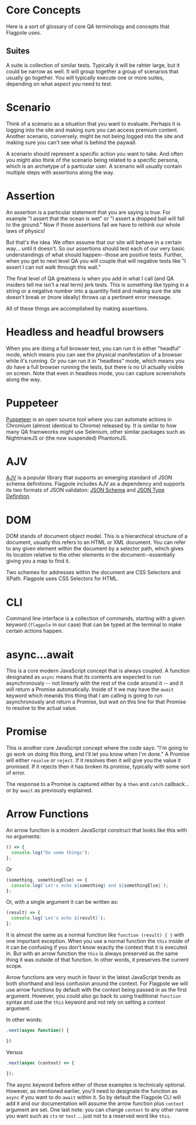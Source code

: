 # Core Concepts

Here is a sort of glossary of core QA terminology and concepts that Flagpole uses.

## Suites

A suite is collection of similar tests. Typically it will be rahter large, but it could be narrow as well. It will group together a group of scenarios that usually go together. You will typically execute one or more suites, depending on what aspect you need to test.

# Scenario

Think of a scenario as a situation that you want to evaluate. Perhaps it is logging into the site and making sure you can access premium content. Another scenario, conversely, might be not being logged into the site and making sure you can't see what is behind the paywall.

A scenario should represent a specific action you want to take. And often you might also think of the scenario being related to a specific persona, which is an archetype of a particular user. A scenario will usually contain multiple steps with assertions along the way.

# Assertion

An assertion is a particular statement that you are saying is true. For example "I assert that the ocean is wet" or "I assert a dropped ball will fall to the ground." Now if those assertions fail we have to rethink our whole laws of physics!

But that's the idea. We often assume that our site will behave in a certain way... until it doesn't. So our assertions should test each of our very basic understandings of what should happen--those are positive tests. Further, when you get to next level QA you will couple that will negative tests like "I assert I can not walk through this wall."

The final level of QA greatness is when you add in what I call (and QA insiders tell me isn't a real term) jerk tests. This is something like typing in a string or a negative number into a quantity field and making sure the site doesn't break or (more ideally) throws up a pertinent error message.

All of these things are accomplished by making assertions.

# Headless and headful browsers

When you are doing a full browser test, you can run it in either "headful" mode, which means you can see the physical manifestation of a browser while it's running. Or you can run it in "headless" mode, which means you do have a full browser running the tests, but there is no UI actually visible on screen. Note that even in headless mode, you can capture screenshots along the way.

# Puppeteer

[Puppeteer](https://pptr.dev/) is an open source tool where you can automate actions in Chromium (almost identical to Chrome) released by. It is similar to how many QA framweorks might use Selenium, other similar packages such as NightmareJS or (the now suspended) PhantomJS.

# AJV

[AJV](https://ajv.js.org/) is a popular library that supports an emerging standard of JSON schema definitions. Flagpole includes AJV as a dependency and supports its two formats of JSON validaton: [JSON Schema](https://json-schema.org/) and [JSON Type Definition](https://jsontypedef.com/).

# DOM

DOM stands of document object model. This is a hierarchical structure of a document, usually this refers to an HTML or XML document. You can refer to any given element within the document by a selector path, which gives its location relative to the other elements in the document--essentially giving you a map to find it.

Two schemes for addresses within the document are CSS Selectors and XPath. Flagpole uses CSS Selectors for HTML.

# CLI

Command line interface is a collection of commands, starting with a given keyword (`flagpole` in our case) that can be typed at the terminal to make certain actions happen.

# async...await

This is a core modern JavaScript concept that is always coupled. A function designated as `async` means that its contents are expected to run asynchronously -- not linearly with the rest of the code around it -- and it will return a Promise automatically. Inside of it we may have the `await` keyword which meands this thing that I am calling is going to run asynchronously and return a Promise, but wait on this line for that Promise to resolve to the actual value.

# Promise

This is another core JavaScript concept where the code says: "I'm going to go work on doing this thing, and I'll let you know when I'm done." A Promise will either `resolve` or `reject`. If it resolves then it will give you the value it promised. If it rejects then it has broken its promise, typically with some sort of error.

The response to a Promise is captured either by a `then` and `catch` callback... or by `await` as previously explained.

# Arrow Functions

An arrow function is a modern JavaScript construct that looks like this with no arguments:

```javascript
() => {
  console.log("Do some things");
};
```

Or

```javascript
(something, somethingElse) => {
  console.log(`Let's echo ${something} and ${somethingElse}`);
};
```

Or, with a single argument it can be written as:

```javascript
(result) => {
  console.log(`Let's echo ${result}`);
};
```

It is almost the same as a normal function like `function (result) { }` with one important exception. When you use a normal function the `this` inside of it can be confusing if you don't know exactly the context that it is executed in. But with an arrow function the `this` is always preserved as the same thing it was outside of that function. In other words, it preserves the current scope.

Arrow functions are very much in favor in the latest JavaScript trends as both shorthand and less confusion around the context. For Flagpole we will use arrow functions by default with the context being passed in as the first argument. However, you could also go back to using traditional `function` syntax and use the `this` keyword and not rely on setting a context argument.

In other words:

```javascript
.next(async function() {

})
```

Versus

```javascript
.next(async (context) => {

});
```

The async keyword before either of those examples is technicaly optional. However, as mentioned earlier, you'll need to designate the function as `async` if you want to do `await` within it. So by default the Flagpole CLI will add it and our documentation will assume the arrow function plus `context` argument are set. One last note: you can change `context` to any other name you want such as `ctx` or `test` ... just not to a reserved word like `this`.

